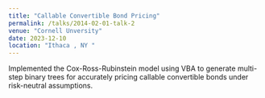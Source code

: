 ```yaml
---
title: "Callable Convertible Bond Pricing"
permalink: /talks/2014-02-01-talk-2
venue: "Cornell Unversity"
date: 2023-12-10
location: "Ithaca , NY "
---
```


Implemented the Cox-Ross-Rubinstein model using VBA to generate multi-step binary trees for accurately pricing callable convertible bonds under risk-neutral assumptions.
